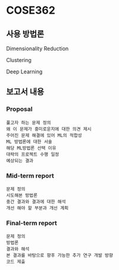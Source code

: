 # COSE362

## 사용 방법론
Dimensionality Reduction

Clustering

Deep Learning

## 보고서 내용

### Proposal
    풀고자 하는 문제 정의
    왜 이 문제가 흥미로운지에 대한 의견 제시
    주어진 문제 해결에 있어 ML의 적합성
    ML 방법론에 대한 서술
    해당 ML방법론 선택 이유
    대략의 프로젝트 수행 일정
    예상되는 결과

### Mid-term report
    문제 정의
    시도해본 방법론
    중간 결과와 결과에 대한 해석
    개선 해야 할 부분과 개선 계획

### Final-term report
    문제 정의
    방법론
    결과와 해석
    본 결과를 바탕으로 향후 가능한 추가 연구 개발 방향
    코드 제출
